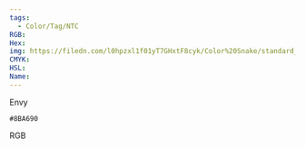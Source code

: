 ```yaml
---
tags:
  - Color/Tag/NTC
RGB:
Hex:
img: https://filedn.com/l0hpzxl1f01yT7GHxtF8cyk/Color%20Snake/standard_csv_to_svg/%23/8BA690.svg
CMYK:
HSL:
Name:
---
```

Envy
```palette
#8BA690
```
RGB
